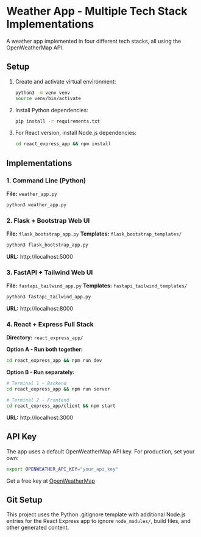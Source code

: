 # Weather App - Multiple Tech Stack Implementations

A weather app implemented in four different tech stacks, all using the OpenWeatherMap API.

## Setup

1. Create and activate virtual environment:
   ```bash
   python3 -m venv venv
   source venv/bin/activate
   ```

2. Install Python dependencies:
   ```bash
   pip install -r requirements.txt
   ```

3. For React version, install Node.js dependencies:
   ```bash
   cd react_express_app && npm install
   ```

## Implementations

### 1. Command Line (Python)
**File:** `weather_app.py`
```bash
python3 weather_app.py
```

### 2. Flask + Bootstrap Web UI
**File:** `flask_bootstrap_app.py`
**Templates:** `flask_bootstrap_templates/`
```bash
python3 flask_bootstrap_app.py
```
**URL:** http://localhost:5000

### 3. FastAPI + Tailwind Web UI
**File:** `fastapi_tailwind_app.py`
**Templates:** `fastapi_tailwind_templates/`
```bash
python3 fastapi_tailwind_app.py
```
**URL:** http://localhost:8000

### 4. React + Express Full Stack
**Directory:** `react_express_app/`

**Option A - Run both together:**
```bash
cd react_express_app && npm run dev
```

**Option B - Run separately:**
```bash
# Terminal 1 - Backend
cd react_express_app && npm run server

# Terminal 2 - Frontend
cd react_express_app/client && npm start
```
**URL:** http://localhost:3000

## API Key

The app uses a default OpenWeatherMap API key. For production, set your own:
```bash
export OPENWEATHER_API_KEY="your_api_key"
```
Get a free key at [OpenWeatherMap](https://openweathermap.org/api)

## Git Setup

This project uses the Python .gitignore template with additional Node.js entries for the React Express app to ignore `node_modules/`, build files, and other generated content.